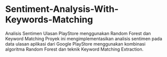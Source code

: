 # Sentiment-Analysis-With-Keywords-Matching
Analisis Sentimen Ulasan PlayStore menggunakan Random Forest dan Keyword Matching Proyek ini mengimplementasikan analisis sentimen pada data ulasan aplikasi dari Google PlayStore menggunakan kombinasi algoritma Random Forest dan teknik Keyword Matching Extraction.
